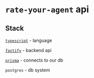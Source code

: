 # `rate-your-agent` api

## Stack

[`typescript`](https://www.typescriptlang.org/) - language

[`fastify`](https://www.fastify.io/) - backend api

[`prisma`](https://www.prisma.io/) - connects to our db

`postgres` - db system
